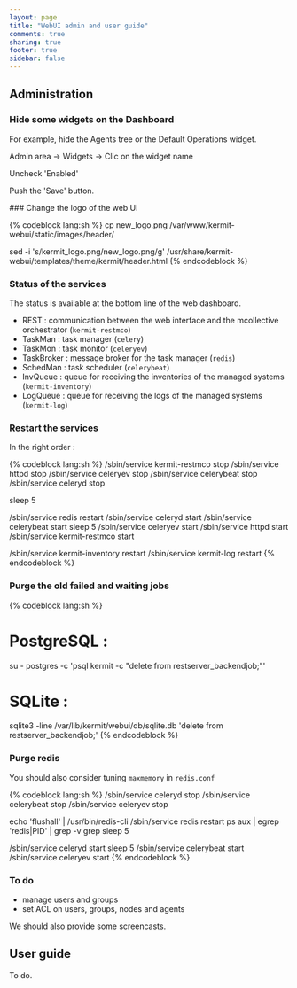 ```yaml
---
layout: page
title: "WebUI admin and user guide"
comments: true
sharing: true
footer: true
sidebar: false 
---
```


## Administration

### Hide some widgets on the Dashboard
For example, hide the Agents tree or the Default Operations widget.

Admin area -> Widgets -> Clic on the widget name

Uncheck 'Enabled'

Push the 'Save' button.

### Change the logo of the web UI

{% codeblock lang:sh %}
cp new_logo.png /var/www/kermit-webui/static/images/header/

sed -i 's/kermit_logo.png/new_logo.png/g' /usr/share/kermit-webui/templates/theme/kermit/header.html
{% endcodeblock %}

### Status of the services

The status is available at the bottom line of the web dashboard.

* REST  : communication between the web interface and the mcollective orchestrator (`kermit-restmco`)
* TaskMan    : task manager (`celery`)
* TaskMon    : task monitor (`celeryev`)
* TaskBroker : message broker for the task manager (`redis`)
* SchedMan   : task scheduler (`celerybeat`)
* InvQueue   : queue for receiving the inventories of the managed systems (`kermit-inventory`)
* LogQueue   : queue for receiving the logs of the managed systems (`kermit-log`)

### Restart the services

In the right order :

{% codeblock lang:sh %}
/sbin/service kermit-restmco stop
/sbin/service httpd stop
/sbin/service celeryev stop
/sbin/service celerybeat stop
/sbin/service celeryd stop

sleep 5

/sbin/service redis restart 
/sbin/service celeryd start
/sbin/service celerybeat start
sleep 5
/sbin/service celeryev start
/sbin/service httpd start
/sbin/service kermit-restmco start

/sbin/service kermit-inventory restart
/sbin/service kermit-log restart
{% endcodeblock %}


### Purge the old failed and waiting jobs

{% codeblock lang:sh %}
# PostgreSQL :
su - postgres -c 'psql kermit -c "delete from restserver_backendjob;"'

# SQLite :
sqlite3 -line /var/lib/kermit/webui/db/sqlite.db 'delete from restserver_backendjob;'
{% endcodeblock %}


### Purge redis

You should also consider tuning `maxmemory` in `redis.conf`

{% codeblock lang:sh %}
/sbin/service celeryd stop
/sbin/service celerybeat stop
/sbin/service celeryev stop

echo 'flushall' | /usr/bin/redis-cli
/sbin/service redis restart
ps aux | egrep 'redis|PID' | grep -v grep
sleep 5

/sbin/service celeryd start
sleep 5
/sbin/service celerybeat start
/sbin/service celeryev start
{% endcodeblock %}


### To do

* manage users and groups
* set ACL on users, groups, nodes and agents

We should also provide some screencasts.


## User guide

To do.
